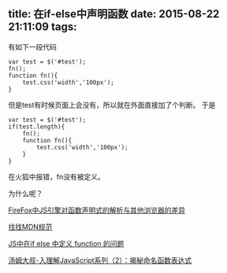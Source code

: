 title: 在if-else中声明函数
date: 2015-08-22 21:11:09
tags:
---

有如下一段代码

```
var test = $('#test');
fn();
function fn(){
	test.css('width','100px');
}
```

但是test有时候页面上会没有，所以就在外面直接加了个判断。
于是

```
var test = $('#test');
if(test.length){
	fn();
	function fn(){
		test.css('width','100px');
	}
}
```
在火狐中报错，fn没有被定义。

为什么呢？

[FireFox中JS引擎对函数声明式的解析与其他浏览器的差异](http://blog.csdn.net/dxx1988/article/details/6918385)

[找找MDN规范](https://developer.mozilla.org/zh-CN/docs/Web/JavaScript/Reference/Functions#Function_constructor_vs._function_declaration_vs._function_expression)

[JS中在if else 中定义 function 的问题](http://segmentfault.com/q/1010000000731247/a-1020000000732024)

[汤姆大叔-入理解JavaScript系列（2）：揭秘命名函数表达式](http://www.cnblogs.com/TomXu/archive/2011/12/29/2290308.html)